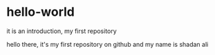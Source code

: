 # hello-world
it is an introduction, my first repository

hello there, it's my first repository on github
and my name is shadan ali
